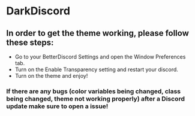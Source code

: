 # DarkDiscord
## In order to get the theme working, please follow these steps:
- Go to your BetterDiscord Settings and open the Window Preferences tab.
- Turn on the Enable Transparency setting and restart your discord.
- Turn on the theme and enjoy!
### If there are any bugs (color variables being changed, class being changed, theme not working properly) after a Discord update make sure to open a issue!
